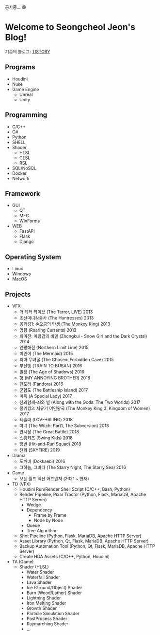 공사중...  :smile:

# Welcome to Seongcheol Jeon's Blog!

기존의 블로그: [TISTORY](https://nomad-programmer.tistory.com)

## <i class="fa fa-arrow-circle-right" aria-hidden="true"></i> Programs
* Houdini
* Nuke
* Game Engine
    * Unreal
    * Unity

## <i class="fa fa-arrow-circle-right" aria-hidden="true"></i> Programming
* C/C++
* C#
* Python
* SHELL
* Shader
    * HLSL
    * GLSL
    * RSL
* SQL/NoSQL
* Docker
* Network

## <i class="fa fa-arrow-circle-right" aria-hidden="true"></i> Framework
* GUI
    * QT
    * MFC
    * WinForms
* WEB
    * FastAPI
    * Flask
    * Django

## <i class="fa fa-arrow-circle-right" aria-hidden="true"></i> Operating System
* Linux
* Windows
* MacOS

## <i class="fa fa-arrow-circle-right" aria-hidden="true"></i> Projects
* VFX
    * 더 테러 라이브 (The Terror, LIVE) 2013
    * 조선미녀삼총사 (The Huntresses) 2013
    * 몽키킹1: 손오공의 탄생 (The Monkey King) 2013
    * 명량 (Roaring Currents) 2013
    * 퇴마전: 마령검의 비밀 (Zhongkui - Snow Girl and the Dark Crystal) 2014
    * 연평해전 (Northern Limit Line) 2015
    * 미인어 (The Mermaid) 2015
    * 퇴마:무녀굴 (The Chosen: Forbidden Cave) 2015
    * 부산행 (TRAIN TO BUSAN) 2016
    * 밀정 (The Age of Shadows) 2016
    * 형 (MY ANNOYING BROTHER) 2016
    * 판도라 (Pandora) 2016
    * 군함도 (The Battleship Island) 2017
    * 미옥 (A Special Lady) 2017
    * 신과함께-죄와 벌 (Along with the Gods: The Two Worlds) 2017
    * 몽키킹3: 서유기 여인왕국 (The Monkey King 3: Kingdom of Women) 2017
    * 레슬러 (LOVE+SLING) 2018
    * 마녀 (The Witch: Part1, The Subversion) 2018
    * 안시성 (The Great Battle) 2018
    * 스윙키즈 (Swing Kids) 2018
    * 뺑반 (Hit-and-Run Squad) 2018
    * 천화 (SKYFIRE) 2019
* Drama
    * 도깨비 (Dokkaebi) 2016
    * 그하늘, 그바다 (The Starry Night, The Starry Sea) 2016
* Game
    * 오픈 월드 액션 어드벤처 (2021 ~ 현재)
* TD (VFX)
    * Houdini Run/Render Shell Script (C/C++, Bash, Python)
    * Render Pipeline, Pixar Tractor (Python, Flask, MariaDB, Apache HTTP Server)
        * Wedge
        * Dependency
            * Frame by Frame
            * Node by Node
        * Queue
        * Tree Algorithm
    * Shot Pipeline (Python, Flask, MariaDB, Apache HTTP Server)
    * Asset Library (Python, Qt, Flask, MariaDB, Apache HTTP Server)
    * Backup Automation Tool (Python, Qt, Flask, MariaDB, Apache HTTP Server)
    * Create HDA Assets (C/C++, Python, Houdini)
* TA (Game)
    * Shader (HLSL)
        * Water Shader
        * Waterfall Shader
        * Lava Shader
        * Ice (Ground/Object) Shader
        * Burn (Wood/Lather) Shader
        * Lightning Shader
        * Iron Melting Shader
        * Growth Shader
        * Particle Simulation Shader
        * PostProcess Shader
        * Raymarching Shader
        * ...


